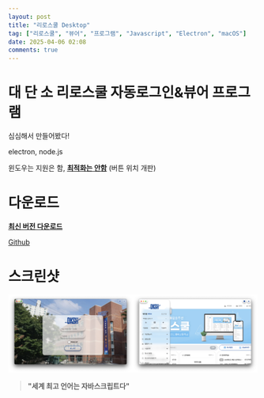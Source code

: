 ```yaml
---
layout: post
title: "리로스쿨 Desktop"
tag: ["리로스쿨", "뷰어", "프로그램", "Javascript", "Electron", "macOS"]
date: 2025-04-06 02:08
comments: true
---
```

# 대 단 소 리로스쿨 자동로그인&뷰어 프로그램
심심해서 만들어봤다!

electron, node.js

윈도우는 지원은 함, __<u>최적화는 안함</u>__ (버튼 위치 개판)

# 다운로드
[**최신 버전 다운로드**](https://github.com/jxheum/riroschool_electron/releases/latest)

[Github](https://github.com/jxheum/riroschool_electron)


# 스크린샷
<div><img src="/asset/postasset/riro1.png" style="display: inline-block;width: 50%;" class="img1"><img src="/asset/postasset/riro2.png" style="display: inline-block;width: 50%;" class="img2"></div>
<style>
    img {
        transition: 0.6s cubic-bezier(0.22, 1, 0.36, 1);
    }

    .img1:hover {
        scale: 2 !important;
        transform: translateX(25%);
    }

    .img2:hover {
        scale: 2 !important;
        transform: translateX(-25%);
    }
</style>


> __"세계 최고 언어는 자바스크립트다"__
